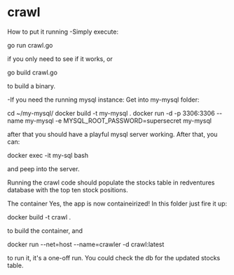 # crawl
How to put it running
-Simply execute:

go run crawl.go

if you only need to see if it works, or

go build crawl.go

to build a binary.


-If you need the running mysql instance:
Get into my-mysql folder:

cd ~/my-mysql/
docker build -t my-mysql .
docker run -d -p 3306:3306 --name my-mysql -e MYSQL_ROOT_PASSWORD=supersecret my-mysql

after that you should have a playful mysql server working. After that, you can:

docker exec -it my-sql bash

and peep into the server.

Running the crawl code should populate the stocks table in redventures database with the top ten stock positions.

The container
Yes, the app is now containeirized!
In this folder just fire it up:

docker build -t crawl .

to build the container, and

docker run --net=host --name=crawler -d crawl:latest

to run it, it's a one-off run. You could check the db for the updated stocks table.
